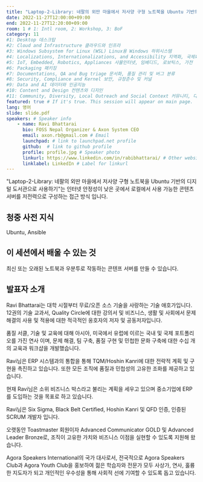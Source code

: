 ```yaml
---
title: "Laptop-2-Library: 네팔의 외딴 마을에서 저사양 구형 노트북을 Ubuntu 기반의 디지털 도서관으로 사용하기"
date: 2022-11-27T12:00:00+09:00
end: 2022-11-27T12:20:00+09:00
room: 1 # 1: Intl room, 2: Workshop, 3: BoF
category: 11
#1: Desktop 데스크탑
#2: Cloud and Infrastructure 클라우드와 인프라
#3: Windows Subsystem for Linux (WSL) Linux용 Windows 하위시스템
#4: Localizations, Internationalizations, and Accessibility 지역화, 국제화 및 접근성
#5: IoT, Embedded, Robotics, Appliances 사물인터넷, 임베디드, 로보틱스, 가전
#6: Packaging 패키징
#7: Documentations, QA and Bug triage 문서화, 품질 관리 및 버그 분류
#8: Security, Compliance and Kernel 보안, 규정준수 및 커널
#9: Data and AI 데이터와 인공지능
#10: Content and Design 컨텐츠와 디지인
#11: Community, Diversity, Local Outreach and Social Context 커뮤니티, 다양성, 지역 사회 협력과 사회적 관점
featured: true # If it's true. This session will appear on main page.
lang: 영어
slide: slide.pdf
speakers: # Speaker info
    - name: Ravi Bhattarai
      bio: FOSS Nepal Organizer & Axon System CEO
      email: axon.rb@gmail.com # Email
      launchpad: # link to launchpad.net profile
      github:  # link to github profile
      profile: profile.jpg # Speaker photo
      linkurl: https://www.linkedin.com/in/rabibhattarai/ # Other website link url
      linklabel: LinkedIn # Label for linkurl
---
```


"Laptop-2-Library: 네팔의 외딴 마을에서 저사양 구형 노트북을 Ubuntu 기반의 디지털 도서관으로 사용하기"는 인터넷 안정성이 낮은 곳에서 로컬에서 사용 가능한 콘텐츠 서버를 저전력으로 구성하는 접근 방식 입니다.
## 청중 사전 지식
Ubuntu, Ansible

## 이 세션에서 배울 수 있는 것
최신 또는 오래된 노트북과 우분투로 작동하는 콘텐프 서버를 만들 수 있습니다.

## 발표자 소개
Ravi Bhattarai는 대학 시절부터 무료/오픈 소스 기술을 사랑하는 기술 애호가입니다. 12권의 기술 교과서, Quality Circle에 대한 강의서 및 비즈니스, 생활 및 사회에서 문제 해결의 사용 및 적용에 대한 적극적인 옹호자의 저자 및 공동저자입니다.

품질 서클, 기술 및 교육에 대해 아시아, 미국에서 유럽에 이르는 국내 및 국제 포트폴리오를 가진 연사 이며, 문제 해결, 팀 구축, 품질 구현 및 민첩한 문화 구축에 대한 수십 개의 교육과 워크샵을 개발했습니다.

Ravi님은 ERP 시스템과의 통합을 통해 TQM/Hoshin Kanri에 대한 전략적 계획 및 구현을 촉진하고 있습니다. 또한 모든 조직에 품질과 민첩성의 고유한 조화를 제공하고 있습니다.

현재 Ravi님은 소위 비즈니스 박스라고 불리는 계획을 세우고 있으며 중소기업에 ERP를 도입하는 것을 목표로 하고 있습니다.

Ravi님은 Six Sigma, Black Belt Certified, Hoshin Kanri 및 QFD 인증, 인증된 SCRUM 개발자 입니다.

오랫동안 Toastmaster 회원이자 Advanced Communicator GOLD 및 Advanced Leader Bronze로, 조직이 고유한 가치와 비즈니스 이점을 실현할 수 있도록 지원해 왔습니다.

Agora Speakers International의 국가 대사로서, 전국적으로 Agora Speakers Club과 Agora Youth Club을 홍보하여 젊은 학습자와 전문가 모두 사상가, 연사, 훌륭한 지도자가 되고 개인적인 우수성을 통해 사회적 선에 기여할 수 있도록 돕고 있습니다.